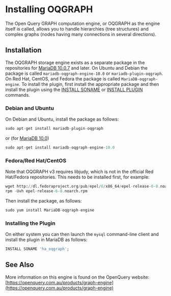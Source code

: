# Installing OQGRAPH

The Open Query GRAPH computation engine, or OQGRAPH as the engine itself is called, allows you to handle hierarchies (tree structures) and complex graphs (nodes having many connections in several directions).

## Installation

The OQGRAPH storage engine exists as a separate package in the repositories for [MariaDB 10.0.7](/kb/en/mariadb-1007-release-notes/) and later. On Ubuntu and Debian the package is called `mariadb-oqgraph-engine-10.0` or `mariadb-plugin-oqgraph`. On Red Hat, CentOS, and Fedora the package is called `MariaDB-oqgraph-engine`. To install the plugin, first install the appropriate package and then install the plugin using the [INSTALL SONAME](/sql-statements-structure/sql-statements/administrative-sql-statements/plugin-sql-statements/install-soname) or [INSTALL PLUGIN](/sql-statements-structure/sql-statements/administrative-sql-statements/plugin-sql-statements/install-plugin) commands.

### Debian and Ubuntu

On Debian and Ubuntu, install the package as follows:

```sql
sudo apt-get install mariadb-plugin-oqgraph
```

or (for [MariaDB 10.0](/kb/en/what-is-mariadb-100/))

```sql
sudo apt-get install mariadb-oqgraph-engine-10.0 
```

### Fedora/Red Hat/CentOS

Note that OQGRAPH v3 requires libjudy, which is not in the official Red Hat/Fedora repositories. This needs to be installed first, for example:

```sql
wget http://dl.fedoraproject.org/pub/epel/6/x86_64/epel-release-6-8.noarch.rpm
rpm -Uvh epel-release-6-8.noarch.rpm
```

Then install the package, as follows:

```sql
sudo yum install MariaDB-oqgraph-engine
```

### Installing the Plugin

On either system you can then launch the `mysql` command-line client and install the plugin in MariaDB as follows:

```sql
INSTALL SONAME 'ha_oqgraph';
```

## See Also

More information on this engine is found on the OpenQuery website: [https://openquery.com.au/products/graph-engine](https://openquery.com.au/products/graph-engine)